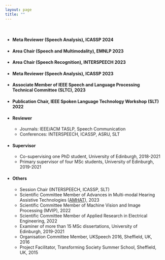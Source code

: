 ```yaml
---
layout: page
title: ""
---
```


<br>

* #### Meta Reviewer (Speech Analysis), ICASSP 2024
* #### Area Chair (Speech and Multimodality), EMNLP 2023
* #### Area Chair (Speech Recognition), INTERSPEECH 2023
* #### Meta Reviewer (Speech Analysis), ICASSP 2023
* #### Associate Member of IEEE Speech and Language Processing Technical Committee (SLTC), 2023
* #### Publication Chair, IEEE Spoken Language Technology Workshop (SLT) 2022

<!--
* #### Session Chair
   - Spoken Language Technology Workshop (SLT) 2022
   - ICASSP 2022, Session: Language Disorder Detection
   - INTERSPEECH 2019, Session: ASR for Noisy and Far-Field Speech
-->

* #### Reviewer 
   - Journals: IEEE/ACM TASLP, Speech Communication
   - Conferences: INTERSPEECH, ICASSP, ASRU, SLT
     
 
* #### Supervisor 
   - Co-supervising one PhD student, University of Edinburgh, 2018-2021
   - Primary supervisor of four MSc students, University of Edinburgh, 2019-2021


* #### Others
   - Session Chair (INTERSPEECH, ICASSP, SLT) 
   - Scientific Committee Member of Advances in Multi-modal Hearing Assistive Technologies ([AMHAT](https://cogmhear.org/amhat2023/)), 2023
   - Scientific Committee Member of Machine Vision and Image Processing (MVIP), 2022
   - Scientific Committee Member of Applied Research in Electrical Engineering, 2022
   - Examiner of more than 15 MSc dissertations, University of Edinburgh, 2019-2021
   - Organisation Committee Member, UKSpeech 2016, Sheffield, UK, 2016
   - Project Facilitator, Transforming Society Summer School, Sheffield, UK, 2015
